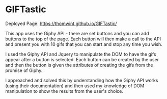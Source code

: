 # GIFTastic

Deployed Page: https://thomwint.github.io/GIFTastic/

This app uses the Giphy API - there are set buttons and you can add buttons to the top of the page. Each button will then make a call to the API and present you with 10 gifs that you can start and stop any time you wish.

I used the Giphy API and Jquery to manipulate the DOM to have the gifs appear after a button is selected. Each button can be created by the user and then the button is given the attributes of creating the gifs from the promise of Giphy.

I approached and solved this by understanding how the Giphy API works (using their documentation) and then used my knowledge of DOM manipulation to show the results from the user's choice.
